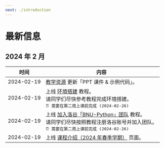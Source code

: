 ```yaml
---
next: ./introduction
---
```


# 最新信息

## 2024 年 2 月

| 时间 | 内容 |
| --- | --- |
| 2024-02-19 | [教学资源](../information/resources) 更新「PPT 课件 & 示例代码」。 |
| 2024-02-19 | 上线 [环境搭建](../preparation/environment_setup) 教程。<br> 请同学们尽快参考教程完成环境搭建。<br> <el-tag type="danger" style="margin-top: 8px; font-family: monospace">⏰ 需要在第二周上课前完成 <span style="vertical-align: text-top">(</span>2024-02-26<span style="vertical-align: text-top">)</span></el-tag> |
| 2024-02-19 | 上线 [加入洛谷「BNU-Python」团队](../preparation/join_luogu) 教程。<br> 请同学们尽快按照教程注册洛谷账号并加入团队。<br> <el-tag type="danger" style="margin-top: 8px; font-family: monospace">⏰ 需要在第二周上课前完成 <span style="vertical-align: text-top">(</span>2024-02-26<span style="vertical-align: text-top">)</span></el-tag> |
| 2024-02-19 | 上线 [课程介绍（2024 年春季学期）](../information/introduction) 页面。 |
